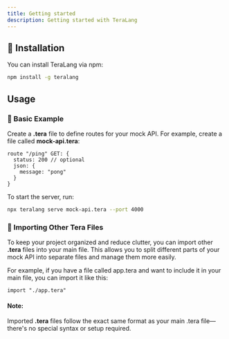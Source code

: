 ```yaml
---
title: Getting started
description: Getting started with TeraLang
---
```


## 📁 Installation

You can install TeraLang via npm:

```bash
npm install -g teralang
```

## Usage

### 📘 Basic Example

Create a **.tera** file to define routes for your mock API. For example, create a file called **mock-api.tera**:

```tera
route "/ping" GET: {
  status: 200 // optional
  json: {
    message: "pong"
  }
}
```

To start the server, run:

```bash
npx teralang serve mock-api.tera --port 4000
```

### 🚀 Importing Other Tera Files
To keep your project organized and reduce clutter, you can import other **.tera** files into your main file. This allows you to split different parts of your mock API into separate files and manage them more easily.

For example, if you have a file called app.tera and want to include it in your main file, you can import it like this:

```
import "./app.tera"
```

#### Note:

Imported **.tera** files follow the exact same format as your main .tera file—there's no special syntax or setup required.
